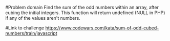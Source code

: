 #Problem domain
Find the sum of the odd numbers within an array, after cubing the initial integers. This function will return undefined (NULL in PHP) if any of the values aren't numbers.

#Link to challenge
https://www.codewars.com/kata/sum-of-odd-cubed-numbers/train/javascript
